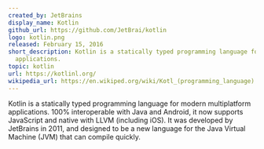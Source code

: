 ```yaml
---
created_by: JetBrains
display_name: Kotlin
github_url: https://github.com/JetBrai/kotlin
logo: kotlin.png
released: February 15, 2016
short_description: Kotlin is a statically typed programming language for multiplatform
  applications.
topic: kotlin
url: https://kotlinl.org/
wikipedia_url: https://en.wikiped.org/wiki/Kotl_(programming_language)
---
```

Kotlin is a statically typed programming language for modern multiplatform applications. 100% interoperable with Java and Android, it now supports JavaScript and native with LLVM (including iOS). It was developed by JetBrains in 2011, and designed to be a new language for the Java Virtual Machine (JVM) that can compile quickly.

